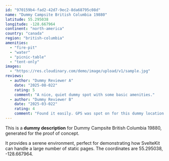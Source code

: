 ```yaml
---
id: "970159b4-fad2-42d7-9ec2-8da68795c08d"
name: "Dummy Campsite British Columbia 19880"
latitude: 55.295038
longitude: -128.667964
continent: "north-america"
country: "canada"
region: "british-columbia"
amenities:
  - "fire-pit"
  - "water"
  - "picnic-table"
  - "tent-only"
images:
  - "https://res.cloudinary.com/demo/image/upload/v1/sample.jpg"
reviews:
  - author: "Dummy Reviewer A"
    date: "2025-08-022"
    rating: 5
    comment: "A nice, quiet dummy spot with some basic amenities."
  - author: "Dummy Reviewer B"
    date: "2025-03-022"
    rating: 4
    comment: "Found it easily. GPS was spot on for this dummy location."
---
```


This is a **dummy description** for Dummy Campsite British Columbia 19880, generated for the proof of concept.

It provides a serene environment, perfect for demonstrating how SvelteKit can handle a large number of static pages. The coordinates are 55.295038, -128.667964.
